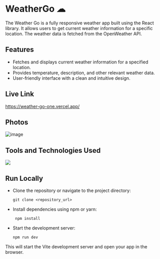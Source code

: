 # WeatherGo ☁ 


The Weather Go is a fully responsive weather app built using the React library.
It allows users to get current weather information for a specific location. The weather data is fetched from the OpenWeather API.

## Features

- Fetches and displays current weather information for a specified location.
- Provides temperature, description, and other relevant weather data.
- User-friendly interface with a clean and intuitive design.

## Live Link 

https://weather-go-one.vercel.app/

## Photos

![image](https://github.com/D-ivyanshu/WeatherGo/assets/93874215/a27567e1-674d-4ffc-97aa-147daba86c09)

## Tools and Technologies Used

 <a href="https://skillicons.dev">
    <img src="https://skillicons.dev/icons?i=html,css,js,nodejs,react,ts,vite,vscode" />
  </a>


## Run Locally

- Clone the repository or navigate to the project directory:
   
   ```git clone <repository_url>```

- Install dependencies using npm or yarn:

   ``` npm install```

- Start the development server:

   ```npm run dev```

  
This will start the Vite development server and open your app in the browser.

